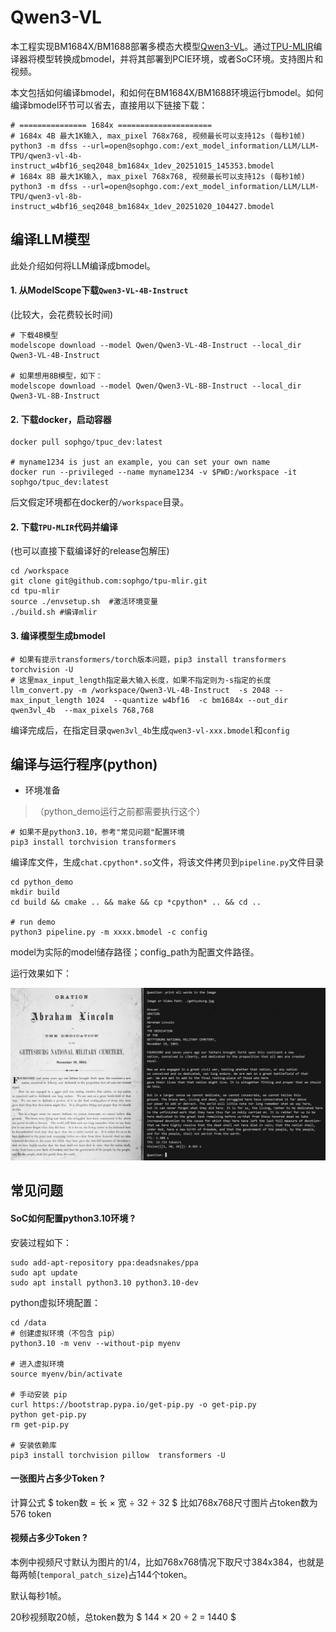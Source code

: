 # Qwen3-VL

本工程实现BM1684X/BM1688部署多模态大模型[Qwen3-VL](https://www.modelscope.cn/models/Qwen/Qwen3-VL-4B-Instruct)。通过[TPU-MLIR](https://github.com/sophgo/tpu-mlir)编译器将模型转换成bmodel，并将其部署到PCIE环境，或者SoC环境。支持图片和视频。

本文包括如何编译bmodel，和如何在BM1684X/BM1688环境运行bmodel。如何编译bmodel环节可以省去，直接用以下链接下载：

``` shell
# =============== 1684x =====================
# 1684x 4B 最大1K输入, max_pixel 768x768, 视频最长可以支持12s (每秒1帧)
python3 -m dfss --url=open@sophgo.com:/ext_model_information/LLM/LLM-TPU/qwen3-vl-4b-instruct_w4bf16_seq2048_bm1684x_1dev_20251015_145353.bmodel 
# 1684x 8B 最大1K输入, max_pixel 768x768, 视频最长可以支持12s (每秒1帧)
python3 -m dfss --url=open@sophgo.com:/ext_model_information/LLM/LLM-TPU/qwen3-vl-8b-instruct_w4bf16_seq2048_bm1684x_1dev_20251020_104427.bmodel

```


## 编译LLM模型

此处介绍如何将LLM编译成bmodel。

#### 1. 从ModelScope下载`Qwen3-VL-4B-Instruct`

(比较大，会花费较长时间)

``` shell
# 下载4B模型
modelscope download --model Qwen/Qwen3-VL-4B-Instruct --local_dir Qwen3-VL-4B-Instruct

# 如果想用8B模型，如下：
modelscope download --model Qwen/Qwen3-VL-8B-Instruct --local_dir Qwen3-VL-8B-Instruct
```

#### 2. 下载docker，启动容器

``` shell
docker pull sophgo/tpuc_dev:latest

# myname1234 is just an example, you can set your own name
docker run --privileged --name myname1234 -v $PWD:/workspace -it sophgo/tpuc_dev:latest
```
后文假定环境都在docker的`/workspace`目录。

#### 2. 下载`TPU-MLIR`代码并编译

(也可以直接下载编译好的release包解压)

``` shell
cd /workspace
git clone git@github.com:sophgo/tpu-mlir.git
cd tpu-mlir
source ./envsetup.sh  #激活环境变量
./build.sh #编译mlir
```

#### 3. 编译模型生成bmodel

``` shell
# 如果有提示transformers/torch版本问题，pip3 install transformers torchvision -U
# 这里max_input_length指定最大输入长度，如果不指定则为-s指定的长度
llm_convert.py -m /workspace/Qwen3-VL-4B-Instruct  -s 2048 --max_input_length 1024  --quantize w4bf16  -c bm1684x --out_dir qwen3vl_4b  --max_pixels 768,768
```
编译完成后，在指定目录`qwen3vl_4b`生成`qwen3-vl-xxx.bmodel`和`config`

## 编译与运行程序(python)

* 环境准备
> （python_demo运行之前都需要执行这个）
``` shell
# 如果不是python3.10，参考"常见问题"配置环境
pip3 install torchvision transformers
```

编译库文件，生成`chat.cpython*.so`文件，将该文件拷贝到`pipeline.py`文件目录

``` shell
cd python_demo
mkdir build 
cd build && cmake .. && make && cp *cpython* .. && cd ..

# run demo
python3 pipeline.py -m xxxx.bmodel -c config 
```
model为实际的model储存路径；config_path为配置文件路径。

运行效果如下：

![](../../assets/qwen3vl.png)


## 常见问题

#### SoC如何配置python3.10环境 ?

安装过程如下：

``` shell
sudo add-apt-repository ppa:deadsnakes/ppa
sudo apt update
sudo apt install python3.10 python3.10-dev
```

python虚拟环境配置：

``` shell
cd /data
# 创建虚拟环境（不包含 pip）
python3.10 -m venv --without-pip myenv

# 进入虚拟环境
source myenv/bin/activate

# 手动安装 pip
curl https://bootstrap.pypa.io/get-pip.py -o get-pip.py
python get-pip.py
rm get-pip.py

# 安装依赖库
pip3 install torchvision pillow  transformers -U

```

#### 一张图片占多少Token ?

计算公式 $ token数 = 长 × 宽 ÷ 32 ÷ 32 $
比如768x768尺寸图片占token数为576 token

#### 视频占多少Token ?

本例中视频尺寸默认为图片的1/4，比如768x768情况下取尺寸384x384，也就是每两帧(`temporal_patch_size`)占144个token。

默认每秒1帧。

20秒视频取20帧，总token数为 $ 144 × 20 ÷ 2 = 1440 $